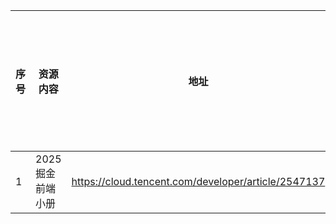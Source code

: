 | 序号 | 资源内容   | 地址   |  资源内容主要展示形式(视频、文档)           |
| ---- | --------- | ----- | -------------------------------------    |
| 1    | 2025掘金前端小册 | https://cloud.tencent.com/developer/article/2547137   |    文档     |   